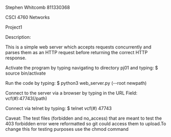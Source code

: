 Stephen Whitcomb 811330368

CSCI 4760 Networks

Project1



Description:

This is a simple web server which accepts requests concurrently and parses them 
as an HTTP request before returning the correct HTTP response.


Activate the program by typing navigating to directory pj01 and typing:
$ source bin/activate

Run the code by typing:
$ python3 web_server.py (--root newpath)

Connect to the server via a browser by typing in the URL Field:
vcf(#):47743(/path)

Connect via telnet by typing:
$ telnet vcf(#) 47743

Caveat: The test files (forbidden and no_access) that are meant to test the 403 forbidden error were reformatted
so git could access them to upload.To change this for testing purposes use the chmod command 

